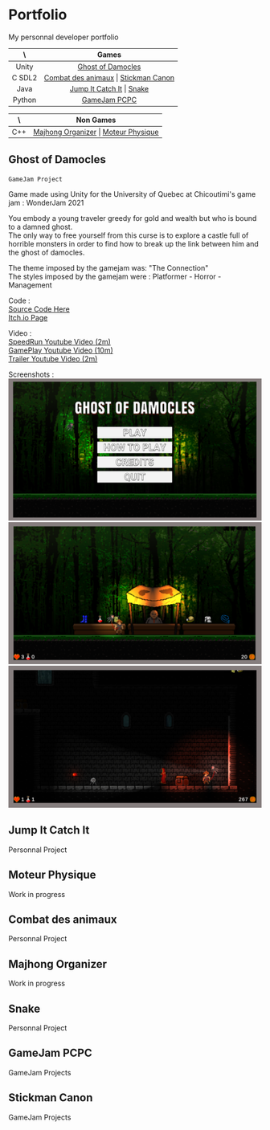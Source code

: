 # Portfolio
My personnal developer portfolio

\      | Games
:----: | :---:
Unity  | [Ghost of Damocles](#Ghost-of-Damocles)
C SDL2 | [Combat des animaux](#Combat-des-animaux) \| [Stickman Canon](#Stickman-Canon)
Java   | [Jump It Catch It](#Jump-It-Catch-It) \| [Snake](#snake)
Python | [GameJam PCPC](#GameJam-PCPC)

\      | Non Games
:----: | :---:
C++    | [Majhong Organizer](#Majhong-Organizer) \| [Moteur Physique](#Moteur-Physique)

## Ghost of Damocles
`GameJam Project`

Game made using Unity for the University of Quebec at Chicoutimi's game jam : WonderJam 2021

You embody a young traveler greedy for gold and wealth but who is bound to a damned ghost.<br/>
The only way to free yourself from this curse is to explore a castle full of horrible monsters in order to find how to break up the link between him and the ghost of damocles.

The theme imposed by the gamejam was: "The Connection"<br/>
The styles imposed by the gamejam were : Platformer - Horror - Management

Code :<br/>
[Source Code Here](https://github.com/CavaniNicolas/WonderJam2021)<br/>
[Itch.io Page](https://mozri.itch.io/ghost-of-damocles)

Video :<br/>
[SpeedRun Youtube Video (2m)](https://www.youtube.com/watch?v=okPEswnatQk&t=8s)<br/>
[GamePlay Youtube Video (10m)](https://www.youtube.com/watch?v=MXoUfZ68IS0&t=12s)<br/>
[Trailer Youtube Video (2m)](https://www.youtube.com/watch?v=GxllKxtvGx4&t=1s)

Screenshots :<br/>
![Menu](screenshots/GhostOfDamocles/menu.png)<br/>
![Shop](screenshots/GhostOfDamocles/shop.png)<br/>
![Game](screenshots/GhostOfDamocles/game.png)

## Jump It Catch It
Personnal Project

## Moteur Physique
Work in progress

## Combat des animaux
Personnal Project

## Majhong Organizer
Work in progress

## Snake
Personnal Project

## GameJam PCPC
GameJam Projects

## Stickman Canon
GameJam Projects
